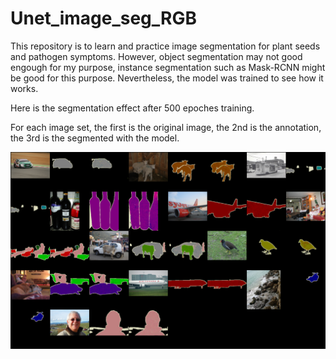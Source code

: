 # Unet_image_seg_RGB

This repository is to learn and practice image segmentation for plant seeds and pathogen symptoms. However, object segmentation may not good engough for my purpose, instance segmentation such as Mask-RCNN might be good for this purpose. Nevertheless, the model was trained to see how it works. 

Here is the segmentation effect after 500 epoches training.

For each image set, the first is the original image, the 2nd is the annotation, the 3rd is the segmented with the model.

![Alt text](https://github.com/hanzi4389604/Unet_image_seg_RGB/blob/master/img/epoch%3D1480/9.png)
